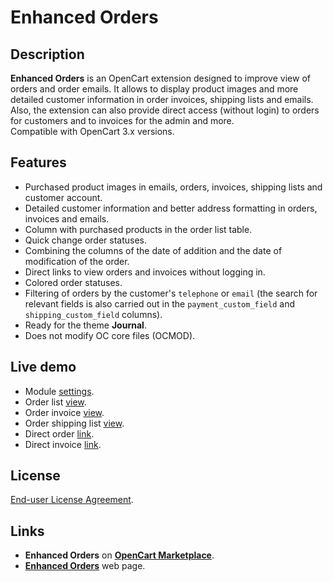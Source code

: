 # Enhanced Orders

## Description
**Enhanced Orders** is an OpenCart extension designed to improve view of orders and order emails. It allows to display product images and more detailed customer information in order invoices, shipping lists and emails. Also, the extension can also provide direct access (without login) to orders for customers and to invoices for the admin and more.  
Compatible with OpenCart 3.x versions.

## Features
- Purchased product images in emails, orders, invoices, shipping lists and customer account.
- Detailed customer information and better address formatting in orders, invoices and emails.
- Column with purchased products in the order list table.
- Quick change order statuses.
- Combining the columns of the date of addition and the date of modification of the order.
- Direct links to view orders and invoices without logging in.
- Colored order statuses.
- Filtering of orders by the customer's `telephone` or `email` (the search for relevant fields is also carried out in the `payment_custom_field` and `shipping_custom_field` columns).
- Ready for the theme **Journal**.
- Does not modify OC core files (OCMOD).

## Live demo
* Module [settings](https://demo.ocmod.space/a/admin/index.php?route=extension/module/enhanced_orders).
* Order list [view](https://demo.ocmod.space/a/admin/index.php?route=sale/order).
* Order invoice [view](https://demo.ocmod.space/a/admin/index.php?route=sale/order/invoice&order_id=1).
* Order shipping list [view](https://demo.ocmod.space/a/admin/index.php?route=sale/order/shipping&order_id=1).
* Direct order [link](https://demo.ocmod.space/a/index.php?route=account/order/info&order_id=4&order_key=933cb32c042e52a0b556bdcd9a59b03a).
* Direct invoice [link](https://demo.ocmod.space/a/index.php?route=extension/module/enhanced_orders/invoice&order_id=4&invoice_key=933cb32c042e52a0b556bdcd9a59b03a).

## License
[End-user License Agreement](https://raw.githubusercontent.com/ocmod-space/ocmod-enhanced-orders/main/EULA.txt).

## Links
* **Enhanced Orders** on **[OpenCart Marketplace](https://www.opencart.com/index.php?route=marketplace/extension/info&extension_id=37121)**.
* **[Enhanced Orders](https://www.ocmod.space/enhanced-orders)** web page.
